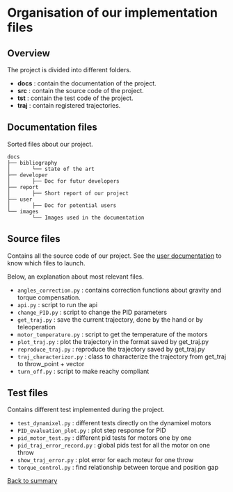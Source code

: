 # Organisation of our implementation files

## Overview
The project is divided into different folders.
- **docs** : contain the documentation of the project.
- **src** : contain the source code of the project.
- **tst** : contain the test code of the project.
- **traj** : contain registered trajectories.

## Documentation files
Sorted files about our project.
```
docs
├── bibliography
│       └── state of the art
├── developer
│       ├── Doc for futur developers
├── report
│       ├── Short report of our project
├── user
│       ├── Doc for potential users
└── images
        └── Images used in the documentation
```

## Source files
Contains all the source code of our project. 
See the [user documentation](../user/README.md) to know which files to launch.

Below, an explanation about most relevant files.
- `angles_correction.py` : contains correction functions about gravity and torque compensation.
- `api.py` : script to run the api
- `change_PID.py` : script to change the PID parameters
- `get_traj.py` : save the current trajectory, done by the hand or by teleoperation
- `motor_temperature.py` : script to get the temperature of the motors
- `plot_traj.py` : plot the trajectory in the format saved by get_traj.py
- `reproduce_traj.py` : reproduce the trajectory saved by get_traj.py
- `traj_characterizor.py` : class to characterize the trajectory from get_traj to throw_point + vector
- `turn_off.py` : script to make reachy compliant

## Test files
Contains different test implemented during the project.

- `test_dynamixel.py` : different tests directly on the dynamixel motors
- `PID_evaluation_plot.py` : plot step response for PID
- `pid_motor_test.py` : different pid tests for motors one by one
- `pid_traj_error_record.py` : global pids test for all the motor on one throw
- `show_traj_error.py` : plot error for each moteur for one throw
- `torque_control.py` : find relationship between torque and position gap

[Back to summary](README.md)
